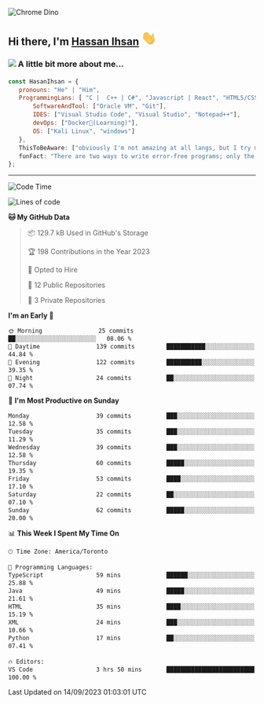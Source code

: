  <!--
**HasanIhsan/HasanIhsan** is a ✨ _special_ ✨ repository because its `README.md` (this file) appears on your GitHub profile.
-->

![Chrome Dino](https://mir-s3-cdn-cf.behance.net/project_modules/max_1200/4ff07986208593.5d9a654e92f36.gif)


<h2 align="left">Hi there, I'm <a href="https://www.linkedin.com/in/hassan-ihsan-045b11231/" target="_blank" rel="noopener noreferrer">Hassan Ihsan</a> <img src="https://raw.githubusercontent.com/ABSphreak/ABSphreak/master/gifs/Hi.gif" height="30" />
 
 
 ### <img src="https://media.giphy.com/media/VgCDAzcKvsR6OM0uWg/giphy.gif" width="50"> A little bit more about me...  
 
 ```javascript
const HasanIhsan = {
    pronouns: "He" | "Him",
    ProgrammingLans: [ "C |  C++ | C#", "Javascript | React", "HTML5/CSS", "JSON", "Java"],
        SoftwareAndTool: ["Oracle VM", "Git"],
        IDES: ["Visual Studio Code", "Visual Studio", "Notepad++"],
        devOps: ["Docker🐳(Learning)"], 
        OS: ["Kali Linux", "windows"]
    },
    ThisToBeAware: ["obviously I'm not amazing at all langs, but I try my best not to go rusty"], 
    funFact: "There are two ways to write error-free programs; only the third one works"
};
```
 
 --- 

<!--START_SECTION:waka-->
![Code Time](http://img.shields.io/badge/Code%20Time-197%20hrs%208%20mins-blue)

![Lines of code](https://img.shields.io/badge/From%20Hello%20World%20I%27ve%20Written-983.1%20thousand%20lines%20of%20code-blue)

**🐱 My GitHub Data** 

> 📦 129.7 kB Used in GitHub's Storage 
 > 
> 🏆 198 Contributions in the Year 2023
 > 
> 💼 Opted to Hire
 > 
> 📜 12 Public Repositories 
 > 
> 🔑 3 Private Repositories 
 > 
**I'm an Early 🐤** 

```text
🌞 Morning                25 commits          ██░░░░░░░░░░░░░░░░░░░░░░░   08.06 % 
🌆 Daytime                139 commits         ███████████░░░░░░░░░░░░░░   44.84 % 
🌃 Evening                122 commits         ██████████░░░░░░░░░░░░░░░   39.35 % 
🌙 Night                  24 commits          ██░░░░░░░░░░░░░░░░░░░░░░░   07.74 % 
```
📅 **I'm Most Productive on Sunday** 

```text
Monday                   39 commits          ███░░░░░░░░░░░░░░░░░░░░░░   12.58 % 
Tuesday                  35 commits          ███░░░░░░░░░░░░░░░░░░░░░░   11.29 % 
Wednesday                39 commits          ███░░░░░░░░░░░░░░░░░░░░░░   12.58 % 
Thursday                 60 commits          █████░░░░░░░░░░░░░░░░░░░░   19.35 % 
Friday                   53 commits          ████░░░░░░░░░░░░░░░░░░░░░   17.10 % 
Saturday                 22 commits          ██░░░░░░░░░░░░░░░░░░░░░░░   07.10 % 
Sunday                   62 commits          █████░░░░░░░░░░░░░░░░░░░░   20.00 % 
```


📊 **This Week I Spent My Time On** 

```text
🕑︎ Time Zone: America/Toronto

💬 Programming Languages: 
TypeScript               59 mins             ██████░░░░░░░░░░░░░░░░░░░   25.88 % 
Java                     49 mins             █████░░░░░░░░░░░░░░░░░░░░   21.61 % 
HTML                     35 mins             ████░░░░░░░░░░░░░░░░░░░░░   15.19 % 
XML                      24 mins             ███░░░░░░░░░░░░░░░░░░░░░░   10.66 % 
Python                   17 mins             ██░░░░░░░░░░░░░░░░░░░░░░░   07.41 % 

🔥 Editors: 
VS Code                  3 hrs 50 mins       █████████████████████████   100.00 % 
```


 Last Updated on 14/09/2023 01:03:01 UTC
<!--END_SECTION:waka-->
 
 
